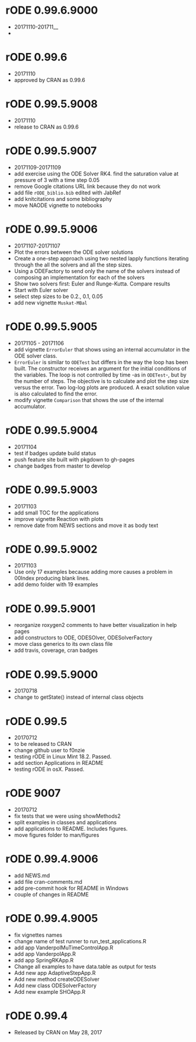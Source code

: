 # rODE 0.99.6.9000
* 20171110-201711__
* 

# rODE 0.99.6
* 20171110
* approved by CRAN as 0.99.6

# rODE 0.99.5.9008
* 20171110
* release to CRAN as 0.99.6

# rODE 0.99.5.9007
* 20171109-20171109
* add exercise using the ODE Solver RK4. find the saturation value at pressure of 3 with a time step 0.05
* remove Google citations URL link because they do not work
* add file `rODE_biblio.bib` edited with JabRef
* add knitcitations and some bibliography
* move NAODE vignette to notebooks

# rODE 0.99.5.9006
* 20171107-20171107
* Plot the errors between the ODE solver solutions
* Create a one-step approach using two nested lapply functions iterating through the all the solvers and all the step sizes.
* Using a ODEFactory to send only the name of the solvers instead of composing an implementation for each of the solvers
* Show two solvers first: Euler and Runge-Kutta. Compare results
* Start with Euler solver
* select step sizes to be 0.2., 0.1, 0.05
* add new vignette `Muskat-MBal`

# rODE 0.99.5.9005
* 20171105 - 20171106
* add vignette `ErrorEuler` that shows using an internal accumulator in the ODE solver class.
* `ErrorEuler` is similar to `ODETest` but differs in the way the loop has been built. The constructor receives an argument for the initial conditions of the variables. The loop is not controlled by time -as in `ODETest`-, but by the number of steps. The objective is to calculate and plot the step size versus the error. Two log-log plots are produced. A exact solution value is also calculated to find the error.
* modify vignette `Comparison` that shows the use of the internal accumulator.

# rODE 0.99.5.9004
* 20171104
* test if badges update build status
* push feature site built with pkgdown to gh-pages
* change badges from master to develop

# rODE 0.99.5.9003
* 20171103
* add small TOC for the applications
* improve vignette Reaction with plots
* remove date from NEWS sections and move it as body text

# rODE 0.99.5.9002
* 20171103
* Use only 17 examples because adding more causes a problem in 00Index producing blank lines.
* add demo folder with 19 examples

# rODE 0.99.5.9001
* reorganize roxygen2 comments to have better visualization in help pages
* add constructors to ODE, ODESOlver, ODESolverFactory
* move class generics to its own class file
* add travis, coverage, cran badges

# rODE 0.99.5.9000
* 20170718
* change to getState() instead of internal class objects

# rODE 0.99.5
* 20170712
* to be released to CRAN
* change github user to f0nzie
* testing rODE in Linux Mint 18.2. Passed.
* add section Applications in README
* testing rODE in osX. Passed.

# rODE 9007
* 20170712
* fix tests that we were using showMethods2
* split examples in classes and applications
* add applications to README. Includes figures.
* move figures folder to man/figures

# rODE 0.99.4.9006
* add NEWS.md
* add file cran-comments.md
* add pre-commit hook for README in Windows
* couple of changes in README

# rODE 0.99.4.9005
* fix vignettes names
* change name of test runner to run_test_applications.R
* add app VanderpolMuTimeControlApp.R
* add app VanderpolApp.R
* add app SpringRKApp.R
* Change all examples to have data.table as output for tests
* Add new app AdaptiveStepApp.R
* Add new method createODESolver
* Add new class ODESolverFactory
* Add new example SHOApp.R

# rODE 0.99.4
* Released by CRAN on May 28, 2017
